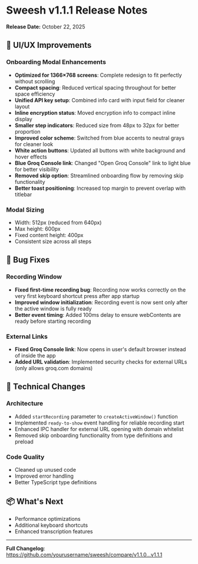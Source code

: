 # Sweesh v1.1.1 Release Notes

**Release Date:** October 22, 2025

## 🎨 UI/UX Improvements

### Onboarding Modal Enhancements
- **Optimized for 1366×768 screens**: Complete redesign to fit perfectly without scrolling
- **Compact spacing**: Reduced vertical spacing throughout for better space efficiency
- **Unified API key setup**: Combined info card with input field for cleaner layout
- **Inline encryption status**: Moved encryption info to compact inline display
- **Smaller step indicators**: Reduced size from 48px to 32px for better proportion
- **Improved color scheme**: Switched from blue accents to neutral grays for cleaner look
- **White action buttons**: Updated all buttons with white background and hover effects
- **Blue Groq Console link**: Changed "Open Groq Console" link to light blue for better visibility
- **Removed skip option**: Streamlined onboarding flow by removing skip functionality
- **Better toast positioning**: Increased top margin to prevent overlap with titlebar

### Modal Sizing
- Width: 512px (reduced from 640px)
- Max height: 600px
- Fixed content height: 400px
- Consistent size across all steps

## 🐛 Bug Fixes

### Recording Window
- **Fixed first-time recording bug**: Recording now works correctly on the very first keyboard shortcut press after app startup
- **Improved window initialization**: Recording event is now sent only after the active window is fully ready
- **Better event timing**: Added 100ms delay to ensure webContents are ready before starting recording

### External Links
- **Fixed Groq Console link**: Now opens in user's default browser instead of inside the app
- **Added URL validation**: Implemented security checks for external URLs (only allows groq.com domains)

## 🔧 Technical Changes

### Architecture
- Added `startRecording` parameter to `createActiveWindow()` function
- Implemented `ready-to-show` event handling for reliable recording start
- Enhanced IPC handler for external URL opening with domain whitelist
- Removed skip onboarding functionality from type definitions and preload

### Code Quality
- Cleaned up unused code
- Improved error handling
- Better TypeScript type definitions

## 📦 What's Next

- Performance optimizations
- Additional keyboard shortcuts
- Enhanced transcription features

---

**Full Changelog**: https://github.com/yourusername/sweesh/compare/v1.1.0...v1.1.1

